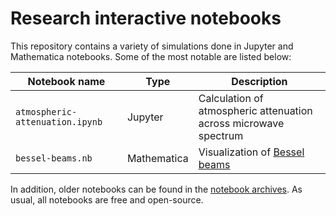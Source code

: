 # Research interactive notebooks

This repository contains a variety of simulations done in Jupyter and Mathematica notebooks. Some of the most notable are listed below:

| Notebook name | Type | Description |
|----|------|----|
| `atmospheric-attenuation.ipynb` | Jupyter | Calculation of atmospheric attenuation across microwave spectrum |
| `bessel-beams.nb` | Mathematica | Visualization of [Bessel beams](https://en.wikipedia.org/wiki/Bessel_beam) |

In addition, older notebooks can be found in the [notebook archives](archived/). As usual, all notebooks are free and open-source.
